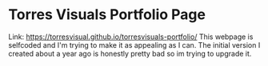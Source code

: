 # Torres Visuals Portfolio Page
Link: https://torresvisual.github.io/torresvisuals-portfolio/
This webpage is selfcoded and I'm trying to make it as appealing as I can.
The initial version I created about a year ago is honestly pretty bad so im trying to upgrade it.

